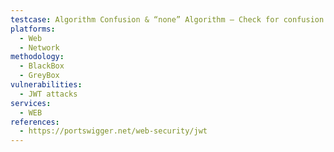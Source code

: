 ```yaml
---
testcase: Algorithm Confusion & “none” Algorithm – Check for confusion by changing "alg"; "RS256" to "alg"; "HS256" and signing with the public key as an HMAC secret. Web (HTTP/HTTPS) service
platforms: 
  - Web
  - Network
methodology: 
  - BlackBox
  - GreyBox
vulnerabilities:
  - JWT attacks
services:
  - WEB
references:
  - https://portswigger.net/web-security/jwt
---
```

